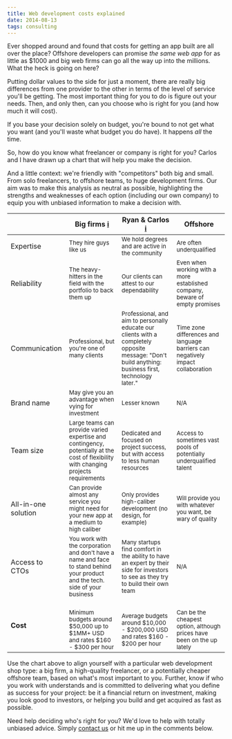 ```yaml
---
title: Web development costs explained
date: 2014-08-13
tags: consulting
---
```


Ever shopped around and found that costs for getting an app built are all over the place? Offshore developers can promise *the same web app* for as little as $1000 and big web firms can go all the way up into the millions. What the heck is going on here?

Putting dollar values to the side for just a moment, there are really big differences from one provider to the other in terms of the level of service you'll be getting. The most important thing for you to do is figure out your needs. Then, and only then, can you choose who is right for you (and how much it will cost).

If you base your decision solely on budget, you're bound to not get what you want (and you'll waste what budget you do have). It happens *all* the time.

So, how do you know what freelancer or company is right for you? Carlos and I have drawn up a chart that will help you make the decision.

And a little context: we're friendly with "competitors" both big and small. From solo freelancers, to offshore teams, to huge development firms. Our aim was to make this analysis as neutral as possible, highlighting the strengths and weaknesses of each option (including our own company) to equip you with unbiased information to make a decision with.

<table class='table'>
  <thead>
    <tr>
      <th></th>
      <th>Big firms <a href="#" data-toggle="tooltip" title="Thoughtbot, Pivotal Labs, Hashrocket">i</a></th>
      <th>Ryan &amp; Carlos <a href="#" data-toggle="tooltip" title="...or other high quality freelancers">i</a></th>
      <th>Offshore</th>
    </tr>
  </thead>
  <tbody>
    <tr>
      <td>Expertise</td>
      <td>
        <i class='fa fa-check-circle' style='color:green;'></i>
        <small>They hire guys like us</small>
      </td>
      <td>
        <i class='fa fa-check-circle' style='color:green;'></i>
        <small>We hold degrees and are active in the community</small>
      </td>
      <td>
        <i class='fa fa-times-circle' style='color:red;'></i>
        <small>Are often underqualified</small>
      </td>
    </tr>
    <tr>
      <td>Reliability</td>
      <td>
        <i class='fa fa-check-circle' style='color:green;'></i>
        <small>The heavy-hitters in the field with the portfolio to back them up</small>
      </td>
      <td>
        <i class='fa fa-check-circle' style='color:green;'></i>
        <small>Our clients can attest to our dependability</small>
      </td>
      <td>
        <i class='fa fa-question-circle' style='color:orange;'></i>
        <small>Even when working with a more established company, beware of empty promises</small>
      </td>
    </tr>
    <tr>
      <td>Communication</td>
      <td>
        <i class='fa fa-question-circle' style='color:orange;'></i>
        <small>Professional, but you're one of many clients</small>
      </td>
      <td>
        <i class='fa fa-check-circle' style='color:green;'></i>
        <small>Professional, and aim to personally educate our clients with a completely opposite message: "Don't build anything: business first, technology later."</small>
      </td>
      <td>
        <i class='fa fa-question-circle' style='color:orange;'></i>
        <small>Time zone differences and language barriers can negatively impact collaboration</small>
      </td>
    </tr>
    <tr>
      <td>Brand name</td>
      <td>
        <i class='fa fa-check-circle' style='color:green;'></i>
        <small>May give you an advantage when vying for investment</small>
      </td>
      <td>
        <i class='fa fa-question-circle' style='color:orange;'></i>
        <small>Lesser known</small>
      </td>
      <td>
        <small>N/A</small>
      </td>
    </tr>
    <tr>
      <td>Team size</td>
      <td>
        <i class='fa fa-question-circle' style='color:orange;'></i>
        <small>Large teams can provide varied expertise and contingency, potentially at the cost of flexibility with changing projects requirements</small>
      </td>
      <td>
        <i class='fa fa-question-circle' style='color:orange;'></i>
        <small>Dedicated and focused on project success, but with access to less human resources</small>
      </td>
      <td>
        <i class='fa fa-question-circle' style='color:orange;'></i>
        <small>Access to sometimes vast pools of potentially underqualified talent</small>
      </td>
    </tr>
    <tr>
      <td>All-in-one solution</td>
      <td>
        <i class='fa fa-check-circle' style='color:green;'></i>
        <small>Can provide almost any service you might need for your new app at a medium to high caliber</small>
      </td>
      <td>
        <i class='fa fa-question-circle' style='color:orange;'></i>
        <small>Only provides high-caliber development (no design, for example)</small>
      </td>
      <td>
        <i class='fa fa-question-circle' style='color:orange;'></i>
        <small>Will provide you with whatever you want, be wary of quality</small>
      </td>
    </tr>
    <tr>
      <td>Access to CTOs</td>
      <td>
        <i class='fa fa-times-circle' style='color:red;'></i>
        <small>You work with the corporation and don't have a name and face to stand behind your product and the tech. side of your business</small>
      </td>
      <td>
        <i class='fa fa-check-circle' style='color:green;'></i>
        <small>Many startups find comfort in the ability to have an expert by their side for investors to see as they try to build their own team</small>
      </td>
      <td>
        <small>N/A</small>
      </td>
    </tr>
    <tr>
      <td><strong>Cost</strong></td>
      <td>
        <i class='fa fa-dollar'></i>
        <i class='fa fa-dollar'></i>
        <i class='fa fa-dollar'></i>
        <br>
        <small>Minimum budgets around $50,000 up to $1MM+ USD and rates $160 - $300 per hour</small>
      </td>
      <td>
        <i class='fa fa-dollar'></i>
        <i class='fa fa-dollar'></i>
        <br>
        <small>Average budgets around $10,000 - $200,000 USD and rates $160 - $200 per hour</small>
      </td>
      <td>
        <i class='fa fa-dollar'></i>
        <i class='fa fa-dollar'></i>
        <br>
        <small>Can be the cheapest option, although prices have been on the up lately</small>
      </td>
    </tr>
  </tbody>
</table>

Use the chart above to align yourself with a particular web development shop
type: a big firm, a high-quality freelancer, or a potentially cheaper offshore
team, based on what's most important to you. Further, know if who you work with
understands and is committed to delivering what you define as success for your
project: be it a financial return on investment, making you look good to investors,
or helping you build and get acquired as fast as possible.

Need help deciding who's right for you? We'd love to help with totally unbiased
advice. Simply <a href='http://ryanandcarlos.com/#contact' target='_blank'>contact us</a>
or hit me up in the comments below.
